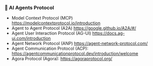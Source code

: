 ### 🚀 AI Agents Protocol

- Model Context Protocol (MCP) https://modelcontextprotocol.io/introduction
- Agent to Agent Protocol (A2A) https://google.github.io/A2A/#/
- Agent User Interaction Protocol (AG-UI) https://docs.ag-ui.com/introduction
- Agent Network Protocol (ANP) https://agent-network-protocol.com/
- Agent Communication Protocol (ACP): https://agentcommunicationprotocol.dev/introduction/welcome
- Agora Protocol (Agora): https://agoraprotocol.org/
